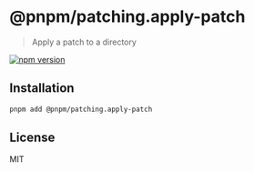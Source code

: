 # @pnpm/patching.apply-patch

> Apply a patch to a directory

<!--@shields('npm')-->
[![npm version](https://img.shields.io/npm/v/@pnpm/patching.apply-patch.svg)](https://www.npmjs.com/package/@pnpm/patching.apply-patch)
<!--/@-->

## Installation

```sh
pnpm add @pnpm/patching.apply-patch
```

## License

MIT
